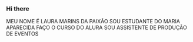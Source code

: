### Hi there 
MEU NOME É LAURA MARINS DA PAIXÃO
SOU ESTUDANTE DO MARIA APARECIDA 
FAÇO O CURSO DO ALURA 
SOU ASSISTENTE DE PRODUÇÃO DE EVENTOS 
